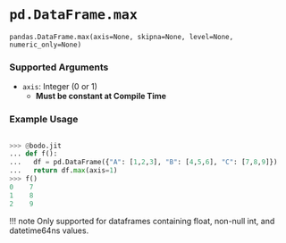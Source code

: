 # `pd.DataFrame.max`

`pandas.DataFrame.max(axis=None, skipna=None, level=None, numeric_only=None)`

### Supported Arguments

- `axis`: Integer (0 or 1)
  - **Must be constant at Compile Time**

### Example Usage

```py

>>> @bodo.jit
... def f():
...   df = pd.DataFrame({"A": [1,2,3], "B": [4,5,6], "C": [7,8,9]})
...   return df.max(axis=1)
>>> f()
0    7
1    8
2    9
```

!!! note
Only supported for dataframes containing float, non-null int, and datetime64ns values.
